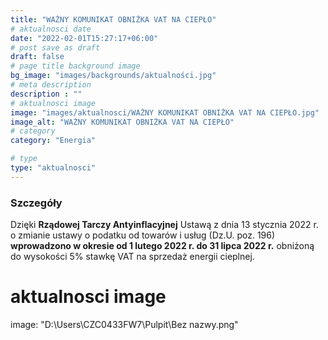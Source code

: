 ```yaml
---
title: "WAŻNY KOMUNIKAT OBNIŻKA VAT NA CIEPŁO"
# aktualnosci date
date: "2022-02-01T15:27:17+06:00"
# post save as draft
draft: false
# page title background image
bg_image: "images/backgrounds/aktualności.jpg"
# meta description
description : ""
# aktualnosci image
image: "images/aktualnosci/WAŻNY KOMUNIKAT OBNIŻKA VAT NA CIEPŁO.jpg"
image_alt: "WAŻNY KOMUNIKAT OBNIŻKA VAT NA CIEPŁO"
# category
category: "Energia"

# type
type: "aktualnosci"
---
```


### Szczegóły

Dzięki **Rządowej Tarczy Antyinflacyjnej**
Ustawą z dnia 13 stycznia 2022 r. o zmianie ustawy o podatku od towarów i usług (Dz.U. poz. 196)
**wprowadzono w okresie od 1 lutego 2022 r. do 31 lipca 2022 r.**
obniżoną do wysokości 5% stawkę VAT na sprzedaż energii cieplnej.

# aktualnosci image
image: "‪D:\Users\CZC0433FW7\Pulpit\Bez nazwy.png"
